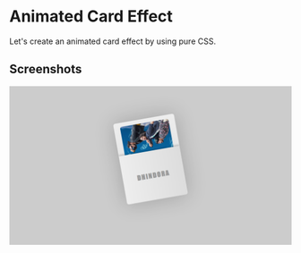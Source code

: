# Animated Card Effect

Let's create an animated card effect by using pure CSS.


## Screenshots

![App Screenshot](https://github.com/stunninghub/animated_card_effect/blob/main/animated_card_effect.png)


